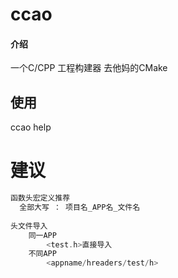 # ccao

#### 介绍
一个C/CPP 工程构建器 去他妈的CMake
## 使用
ccao help

# 建议 

```c++
函数头宏定义推荐
  全部大写 ： 项目名_APP名_文件名
  
头文件导入 
    同一APP
        <test.h>直接导入
    不同APP
        <appname/hreaders/test/h>
```
